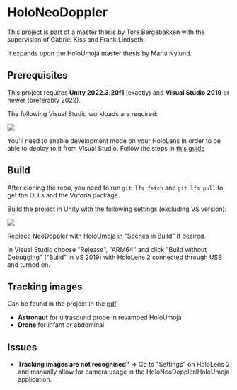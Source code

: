 # HoloNeoDoppler

This project is part of a master thesis by Tore Bergebakken with the supervision of Gabriel Kiss and Frank Lindseth.

It expands upon the HoloUmoja master thesis by Maria Nylund.

## Prerequisites

This project requires **Unity 2022.3.20f1** (exactly) and **Visual Studio 2019** or newer (preferably 2022).

The following Visual Studio workloads are required:

![](img/visual_studio_workloads.png)

You'll need to enable development mode on your HoloLens in order to be able to deploy to it from Visual Studio.
Follow the steps in [this guide](https://learn.microsoft.com/en-us/windows/mixed-reality/develop/advanced-concepts/using-visual-studio?tabs=hl2#enabling-developer-mode)

## Build

After cloning the repo, you need to run ```git lfs fetch``` and ```git lfs pull``` to get the DLLs and the Vuforia package.

Build the project in Unity with the following settings (excluding VS version):

![](img/unity_build_settings.png)

Replace NeoDoppler with HoloUmoja in "Scenes in Build" if desired.

In Visual Studio choose "Release", "ARM64" and click "Build without Debugging" ("Build" in VS 2019) with HoloLens 2 connected through USB and turned on.

## Tracking images

Can be found in the project in the
[pdf](Assets/Editor/Vuforia/ForPrint/ImageTargets/target_images_USLetter.pdf)


- **Astronaut** for ultrasound probe in revamped HoloUmoja
- **Drone** for infant or abdominal

## Issues

- **Tracking images are not recognised"** => Go to "Settings" on HoloLens 2 and manually allow for camera usage in the HoloNeoDoppler/HoloUmoja application.
